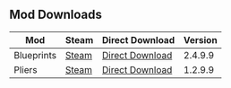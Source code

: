 ## Mod Downloads

| Mod | Steam | Direct Download | Version |
|-|-|-|-|
| Blueprints | [Steam](https://steamcommunity.com/sharedfiles/filedetails/?id=2435244304) | [Direct Download](https://github.com/Pt-Djefferson/ONIMods/releases/download/2.4.9.9/Blueprints.zip) | 2.4.9.9 |
| Pliers | [Steam](https://steamcommunity.com/sharedfiles/filedetails/?id=2479475997) | [Direct Download](https://github.com/Pt-Djefferson/ONIMods/releases/download/2.4.9.9/Pliers.zip) | 1.2.9.9 |
